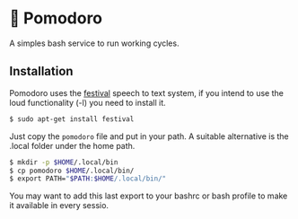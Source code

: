 # 🍅 Pomodoro
A simples bash service to run working cycles.

## Installation
Pomodoro uses the [festival](http://manpages.ubuntu.com/manpages/trusty/man1/festival.1.html)
speech to text system, if you intend to use the loud functionality (-l) you
need to install it.
``` bash
$ sudo apt-get install festival
```
Just copy the `pomodoro` file and put in your path.
A suitable alternative is the .local folder under the home path.
``` bash
$ mkdir -p $HOME/.local/bin
$ cp pomodoro $HOME/.local/bin/
$ export PATH="$PATH:$HOME/.local/bin/"
```

You may want to add this last export to your bashrc or bash profile to make it
available in every sessio.
